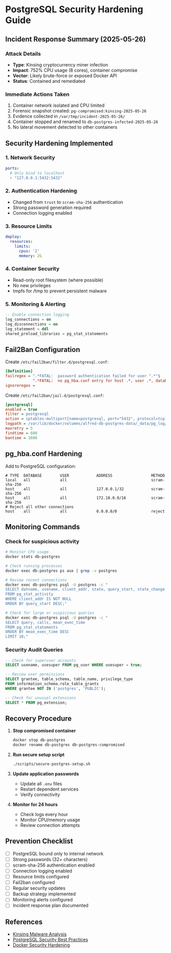 # PostgreSQL Security Hardening Guide

## Incident Response Summary (2025-05-26)

### Attack Details
- **Type**: Kinsing cryptocurrency miner infection
- **Impact**: 752% CPU usage (8 cores), container compromise
- **Vector**: Likely brute-force or exposed Docker API
- **Status**: Contained and remediated

### Immediate Actions Taken
1. Container network isolated and CPU limited
2. Forensic snapshot created: `pg-compromised:kinsing-2025-05-26`
3. Evidence collected in `/var/tmp/incident-2025-05-26/`
4. Container stopped and renamed to `db-postgres-infected-2025-05-26`
5. No lateral movement detected to other containers

## Security Hardening Implemented

### 1. Network Security
```yaml
ports:
  # Only bind to localhost
  - "127.0.0.1:5432:5432"
```

### 2. Authentication Hardening
- Changed from `trust` to `scram-sha-256` authentication
- Strong password generation required
- Connection logging enabled

### 3. Resource Limits
```yaml
deploy:
  resources:
    limits:
      cpus: '2'
      memory: 2G
```

### 4. Container Security
- Read-only root filesystem (where possible)
- No new privileges
- tmpfs for /tmp to prevent persistent malware

### 5. Monitoring & Alerting
```sql
-- Enable connection logging
log_connections = on
log_disconnections = on
log_statement = ddl
shared_preload_libraries = pg_stat_statements
```

## Fail2Ban Configuration

Create `/etc/fail2ban/filter.d/postgresql.conf`:
```ini
[Definition]
failregex = ^.*FATAL:  password authentication failed for user ".*"$
            ^.*FATAL:  no pg_hba.conf entry for host .*, user .*, database .*$
ignoreregex =
```

Create `/etc/fail2ban/jail.d/postgresql.conf`:
```ini
[postgresql]
enabled = true
filter = postgresql
action = iptables-multiport[name=postgresql, port="5432", protocol=tcp]
logpath = /var/lib/docker/volumes/alfred-db-postgres-data/_data/pg_log/postgresql-*.log
maxretry = 5
findtime = 600
bantime = 3600
```

## pg_hba.conf Hardening

Add to PostgreSQL configuration:
```
# TYPE  DATABASE        USER            ADDRESS                 METHOD
local   all             all                                     scram-sha-256
host    all             all             127.0.0.1/32            scram-sha-256
host    all             all             172.18.0.0/16           scram-sha-256
# Reject all other connections
host    all             all             0.0.0.0/0               reject
```

## Monitoring Commands

### Check for suspicious activity
```bash
# Monitor CPU usage
docker stats db-postgres

# Check running processes
docker exec db-postgres ps aux | grep -v postgres

# Review recent connections
docker exec db-postgres psql -U postgres -c "
SELECT datname, usename, client_addr, state, query_start, state_change
FROM pg_stat_activity
WHERE client_addr IS NOT NULL
ORDER BY query_start DESC;"

# Check for large or suspicious queries
docker exec db-postgres psql -U postgres -c "
SELECT query, calls, mean_exec_time
FROM pg_stat_statements
ORDER BY mean_exec_time DESC
LIMIT 10;"
```

### Security Audit Queries
```sql
-- Check for superuser accounts
SELECT usename, usesuper FROM pg_user WHERE usesuper = true;

-- Review user permissions
SELECT grantee, table_schema, table_name, privilege_type
FROM information_schema.role_table_grants
WHERE grantee NOT IN ('postgres', 'PUBLIC');

-- Check for unusual extensions
SELECT * FROM pg_extension;
```

## Recovery Procedure

1. **Stop compromised container**
   ```bash
   docker stop db-postgres
   docker rename db-postgres db-postgres-compromised
   ```

2. **Run secure setup script**
   ```bash
   ./scripts/secure-postgres-setup.sh
   ```

3. **Update application passwords**
   - Update all `.env` files
   - Restart dependent services
   - Verify connectivity

4. **Monitor for 24 hours**
   - Check logs every hour
   - Monitor CPU/memory usage
   - Review connection attempts

## Prevention Checklist

- [ ] PostgreSQL bound only to internal network
- [ ] Strong passwords (32+ characters)
- [ ] scram-sha-256 authentication enabled
- [ ] Connection logging enabled
- [ ] Resource limits configured
- [ ] Fail2ban configured
- [ ] Regular security updates
- [ ] Backup strategy implemented
- [ ] Monitoring alerts configured
- [ ] Incident response plan documented

## References
- [Kinsing Malware Analysis](https://www.aquasec.com/blog/threat-alert-kinsing-malware-container/)
- [PostgreSQL Security Best Practices](https://www.postgresql.org/docs/current/auth-pg-hba-conf.html)
- [Docker Security Hardening](https://docs.docker.com/engine/security/)
